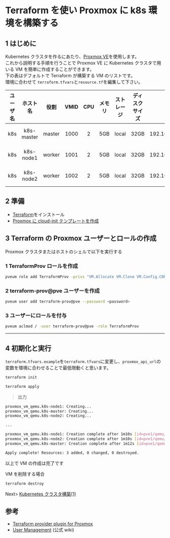 # Terraform を使い Proxmox に k8s 環境を構築する

## 1 はじめに

Kubernetes クラスタを作るにあたり、[Proxmox VE](https://proxmox.com/en/)を使用します。  
これから説明する手順を行うことで Proxmox VE に Kubernetes クラスタで用いる VM を簡単に作成することができます。  
下の表はデフォルトで Terraform が構築する VM のリストです。  
環境に合わせて `terraform.tfvars`と`resource.tf`を編集して下さい。

| ユーザ名 |  ホスト名  |  役割  | VMID | CPU | メモリ | ストレージ | ディスクサイズ |       IP        |         OS          |
| :------: | :--------: | :----: | :--: | :-: | :----: | :--------: | :------------: | :-------------: | :-----------------: |
|   k8s    | k8s-master | master | 1000 |  2  |  5GB   |   local    |      32GB      | 192.168.0.10/24 | Ubuntu Server 20.04 |
|   k8s    | k8s-node1  | worker | 1001 |  2  |  5GB   |   local    |      32GB      | 192.168.0.11/24 | Ubuntu Server 20.04 |
|   k8s    | k8s-node2  | worker | 1002 |  2  |  5GB   |   local    |      32GB      | 192.168.0.12/24 | Ubuntu Server 20.04 |

## 2 準備

- [Terraform](https://www.terraform.io/)をインストール
- [Proxmox に cloud-init テンプレートを作成](cloud-init.md)

## 3 Terraform の Proxmox ユーザーとロールの作成

Proxmox クラスタまたはホストのシェルで以下を実行する

### 1 TerraformProv ロールを作成

```bash
pveum role add TerraformProv -privs "VM.Allocate VM.Clone VM.Config.CDROM VM.Config.CPU VM.Config.Cloudinit VM.Config.Disk VM.Config.HWType VM.Config.Memory VM.Config.Network VM.Config.Options VM.Monitor VM.Audit VM.PowerMgmt Datastore.AllocateSpace Datastore.Audit"
```

### 2 terraform-prov@pve ユーザーを作成

```bash
pveum user add terraform-prov@pve --password <password>
```

### 3 ユーザーにロールを付与

```bash
pveum aclmod / -user terraform-prov@pve -role TerraformProv
```

---

## 4 初期化と実行

`terraform.tfvars.example`を`terraform.tfvars`に変更し、`proxmox_api_url`の変数を環境に合わせることで最低限動くと思います。

```bash
terraform init
```

```bash
terraform apply
```

> 出力

```bash
proxmox_vm_qemu.k8s-node1: Creating...
proxmox_vm_qemu.k8s-master: Creating...
proxmox_vm_qemu.k8s-node2: Creating...

...

proxmox_vm_qemu.k8s-node1: Creation complete after 1m10s [id=pve1/qemu/1001]
proxmox_vm_qemu.k8s-node2: Creation complete after 1m10s [id=pve1/qemu/1002]
proxmox_vm_qemu.k8s-master: Creation complete after 1m12s [id=pve1/qemu/1000]

Apply complete! Resources: 3 added, 0 changed, 0 destroyed.
```

以上で VM の作成は完了です

VM を削除する場合

```bash
terraform destroy
```

Next> [Kubernetes クラスタ構築(1)](./setup-k8s-common.md)

## 参考

- [Terraform provider plugin for Proxmox](https://registry.terraform.io/providers/Telmate/proxmox/)
- [User Management](https://pve.proxmox.com/wiki/User_Management) (公式 wiki)
